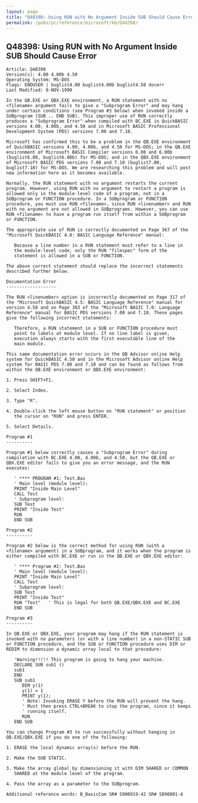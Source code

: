 ```yaml
---
layout: page
title: "Q48398: Using RUN with No Argument Inside SUB Should Cause Error"
permalink: /pubs/pc/reference/microsoft/kb/Q48398/
---
```


## Q48398: Using RUN with No Argument Inside SUB Should Cause Error

	Article: Q48398
	Version(s): 4.00 4.00b 4.50
	Operating System: MS-DOS
	Flags: ENDUSER | buglist4.00 buglist4.00b buglist4.50 docerr
	Last Modified: 8-NOV-1990
	
	In the QB.EXE or QBX.EXE environment, a RUN statement with no
	<filename> argument fails to give a "Subprogram Error" and may hang
	under certain conditions (see Program #3 below) when invoked inside a
	SUBprogram (SUB .. END SUB). This improper use of RUN correctly
	produces a "Subprogram Error" when compiled with BC.EXE in QuickBASIC
	versions 4.00, 4.00b, and 4.50 and in Microsoft BASIC Professional
	Development System (PDS) versions 7.00 and 7.10.
	
	Microsoft has confirmed this to be a problem in the QB.EXE environment
	of QuickBASIC versions 4.00, 4.00b, and 4.50 for MS-DOS; in the QB.EXE
	environment of Microsoft BASIC Compiler versions 6.00 and 6.00b
	(buglist6.00, buglist6.00b) for MS-DOS; and in the QBX.EXE environment
	of Microsoft BASIC PDS versions 7.00 and 7.10 (buglist7.00,
	buglist7.10) for MS-DOS. We are researching this problem and will post
	new information here as it becomes available.
	
	Normally, the RUN statement with no argument restarts the current
	program. However, using RUN with no argument to restart a program is
	allowed only in the module-level code of a program, not in a
	SUBprogram or FUNCTION procedure. In a SUBprogram or FUNCTION
	procedure, you must use RUN <filename>, since RUN <linenumber> and RUN
	with no argument are not allowed in SUBprograms. However, you can use
	RUN <filename> to have a program run itself from within a SUBprogram
	or FUNCTION.
	
	The appropriate use of RUN is correctly documented on Page 367 of the
	"Microsoft QuickBASIC 4.0: BASIC Language Reference" manual:
	
	   Because a line number in a RUN statement must refer to a line in
	   the module-level code, only the RUN "filespec" form of the
	   statement is allowed in a SUB or FUNCTION.
	
	The above correct statement should replace the incorrect statements
	described further below.
	
	Documentation Error
	-------------------
	
	The RUN <linenumber> option is incorrectly documented on Page 317 of
	the "Microsoft QuickBASIC 4.5: BASIC Language Reference" manual for
	version 4.50 and on Page 303 of the "Microsoft BASIC 7.0: Language
	Reference" manual for BASIC PDS versions 7.00 and 7.10. These pages
	give the following incorrect statements:
	
	   Therefore, a RUN statement in a SUB or FUNCTION procedure must
	   point to labels at module level. If no line label is given,
	   execution always starts with the first executable line of the
	   main module.
	
	This same documentation error occurs in the QB Advisor online Help
	system for QuickBASIC 4.50 and in the Microsoft Advisor online Help
	system for BASIC PDS 7.00 and 7.10 and can be found as follows from
	within the QB.EXE environment or QBX.EXE environment:
	
	1. Press SHIFT+F1.
	
	2. Select Index.
	
	3. Type "R".
	
	4. Double-click the left mouse button on "RUN statement" or position
	   the cursor on "RUN" and press ENTER.
	
	5. Select Details.
	
	Program #1
	----------
	
	Program #1 below correctly causes a "Subprogram Error" during
	compilation with BC.EXE 4.00, 4.00b, and 4.50, but the QB.EXE or
	QBX.EXE editor fails to give you an error message, and the RUN
	executes:
	
	   ' **** PROGRAM #1: Test.Bas
	   ' Main level (module level):
	   PRINT "Inside Main Level"
	   CALL Test
	   ' Subprogram level:
	   SUB Test
	   PRINT "Inside Test"
	   RUN
	   END SUB
	
	Program #2
	----------
	
	Program #2 below is the correct method for using RUN (with a
	<filename> argument) in a SUBprogram, and it works when the program is
	either compiled with BC.EXE or run in the QB.EXE or QBX.EXE editor:
	
	   ' **** Program #2: Test.Bas
	   ' Main level (module level):
	   PRINT "Inside Main Level"
	   CALL Test
	   ' Subprogram level:
	   SUB Test
	   PRINT "Inside Test"
	   RUN "Test"   ' This is legal for both QB.EXE/QBX.EXE and BC.EXE
	   END SUB
	
	Program #3
	----------
	
	In QB.EXE or QBX.EXE, your program may hang if the RUN statement is
	invoked with no parameters (or with a line number) in a non-STATIC SUB
	or FUNCTION procedure, and the SUB or FUNCTION procedure uses DIM or
	REDIM to dimension a dynamic array local to that procedure:
	
	   'Warning!!!!! This program is going to hang your machine.
	   DECLARE SUB sub1 ()
	   sub1
	   END
	   SUB sub1
	      DIM y(1)
	      y(1) = 1
	      PRINT y(1);
	      ' Note: Invoking ERASE Y before the RUN will prevent the hang.
	      ' Must then press CTRL+BREAK to stop the program, since it keeps
	      ' running itself.
	      RUN
	   END SUB
	
	You can change Program #3 to run successfully without hanging in
	QB.EXE/QBX.EXE if you do one of the following:
	
	1. ERASE the local dynamic array(s) before the RUN.
	
	2. Make the SUB STATIC.
	
	3. Make the array global by dimensioning it with DIM SHARED or COMMON
	   SHARED at the module level of the program.
	
	4. Pass the array as a parameter to the SUBprogram.
	
	Additional reference words: B_BasicCom SR# S900919-42 SR# S890801-4

